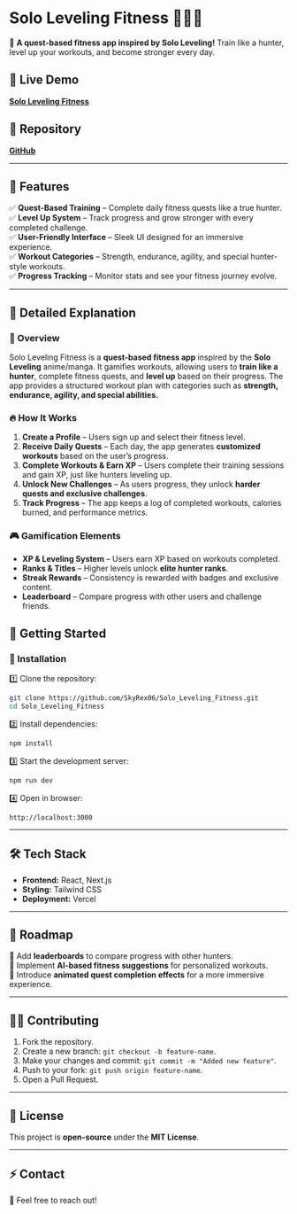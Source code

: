 # Solo Leveling Fitness 🏋️‍♂️🔥

🚀 **A quest-based fitness app inspired by Solo Leveling!** Train like a hunter, level up your workouts, and become stronger every day.

## 🔗 Live Demo
[**Solo Leveling Fitness**](https://sololevelingfitness.vercel.app/)

## 📂 Repository
[**GitHub**](https://github.com/SkyRex06/Solo_Leveling_Fitness)

---

## 🌟 Features
✅ **Quest-Based Training** – Complete daily fitness quests like a true hunter.  
✅ **Level Up System** – Track progress and grow stronger with every completed challenge.  
✅ **User-Friendly Interface** – Sleek UI designed for an immersive experience.  
✅ **Workout Categories** – Strength, endurance, agility, and special hunter-style workouts.  
✅ **Progress Tracking** – Monitor stats and see your fitness journey evolve.  

---

## 📝 Detailed Explanation
### 🎯 Overview
Solo Leveling Fitness is a **quest-based fitness app** inspired by the **Solo Leveling** anime/manga. It gamifies workouts, allowing users to **train like a hunter**, complete fitness quests, and **level up** based on their progress. The app provides a structured workout plan with categories such as **strength, endurance, agility, and special abilities.**

### 🔥 How It Works
1. **Create a Profile** – Users sign up and select their fitness level.
2. **Receive Daily Quests** – Each day, the app generates **customized workouts** based on the user’s progress.
3. **Complete Workouts & Earn XP** – Users complete their training sessions and gain XP, just like hunters leveling up.
4. **Unlock New Challenges** – As users progress, they unlock **harder quests and exclusive challenges**.
5. **Track Progress** – The app keeps a log of completed workouts, calories burned, and performance metrics.

### 🎮 Gamification Elements
- **XP & Leveling System** – Users earn XP based on workouts completed.
- **Ranks & Titles** – Higher levels unlock **elite hunter ranks**.
- **Streak Rewards** – Consistency is rewarded with badges and exclusive content.
- **Leaderboard** – Compare progress with other users and challenge friends.



## 🚀 Getting Started
### 🔧 Installation
1️⃣ Clone the repository:
```bash
git clone https://github.com/SkyRex06/Solo_Leveling_Fitness.git
cd Solo_Leveling_Fitness
```
2️⃣ Install dependencies:
```bash
npm install
```
3️⃣ Start the development server:
```bash
npm run dev
```
4️⃣ Open in browser:
```
http://localhost:3000
```

---

## 🛠️ Tech Stack
- **Frontend:** React, Next.js  
- **Styling:** Tailwind CSS  
- **Deployment:** Vercel  

---

## 📌 Roadmap
🔹 Add **leaderboards** to compare progress with other hunters.  
🔹 Implement **AI-based fitness suggestions** for personalized workouts.  
🔹 Introduce **animated quest completion effects** for a more immersive experience.  

---

## 👨‍💻 Contributing
1. Fork the repository.  
2. Create a new branch: `git checkout -b feature-name`.  
3. Make your changes and commit: `git commit -m "Added new feature"`.  
4. Push to your fork: `git push origin feature-name`.  
5. Open a Pull Request.  

---

## 📜 License
This project is **open-source** under the **MIT License**.

---

## ⚡ Contact
💬 Feel free to reach out!  
